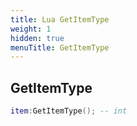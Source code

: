 ```yaml
---
title: Lua GetItemType
weight: 1
hidden: true
menuTitle: GetItemType
---
```

## GetItemType
```lua
item:GetItemType(); -- int
```